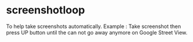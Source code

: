 # screenshotloop
To help take screenshots automatically. Example : Take screenshot then press UP button until the can not go away anymore on Google Street View. 
